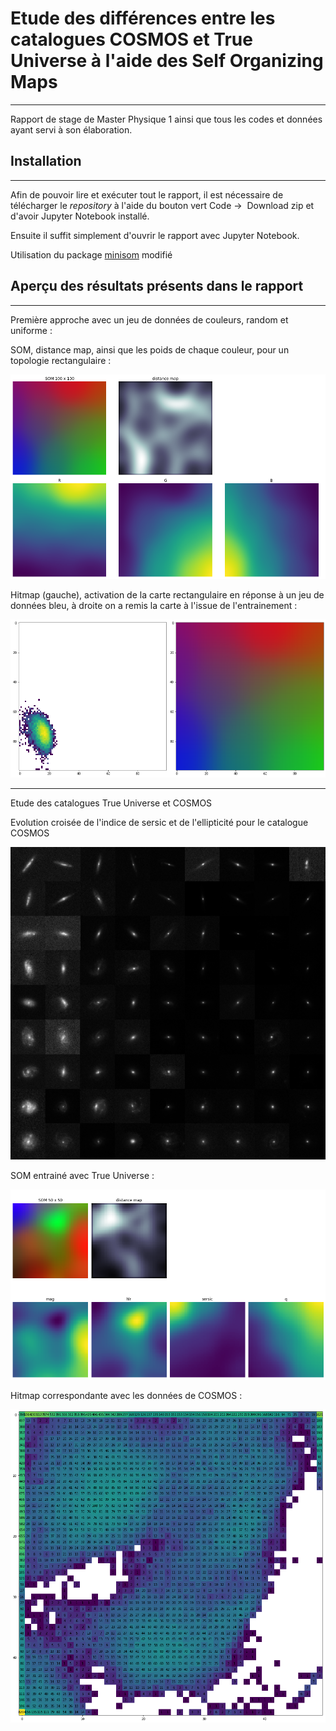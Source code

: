 # Etude des différences entre les catalogues COSMOS et True Universe à l'aide des Self Organizing Maps

---

Rapport de stage de Master Physique 1 ainsi que tous les codes et données ayant servi à son élaboration.





## Installation

---

Afin de pouvoir lire et exécuter tout le rapport, il est nécessaire de télécharger le *repository* à l'aide du bouton vert Code &rightarrow;  Download zip et d'avoir Jupyter Notebook installé.

Ensuite il suffit simplement d'ouvrir le rapport avec Jupyter Notebook.

Utilisation du package [minisom](https://github.com/Oliv2398/minisom) modifié





## Aperçu des résultats présents dans le rapport

---

Première approche avec un jeu de données de couleurs, random et uniforme :

SOM, distance map, ainsi que les poids de chaque couleur, pour un topologie rectangulaire :

![SOMs rectangular](figures/SOM_rect_norm_uniform.png)



Hitmap (gauche), activation de la carte rectangulaire en réponse à un jeu de données bleu, à droite on a remis la carte à l'issue de l'entrainement :

![SOMs rectangular](figures/hitmap.png)







---

Etude des catalogues True Universe et COSMOS

Evolution croisée de l'indice de sersic et de l'ellipticité pour le catalogue COSMOS

![COSMOS catalog](figures/GxCOSMOS.png)





SOM entrainé avec True Universe :

![SOM TU CS](figures/SOM_CS_TU.png)



Hitmap correspondante avec les données de COSMOS :

![heatmap COSMOS](figures/hitmap_CS_TU.png)